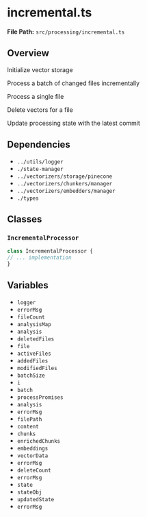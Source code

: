 # incremental.ts

**File Path:** `src/processing/incremental.ts`

## Overview

Initialize vector storage

Process a batch of changed files incrementally

Process a single file

Delete vectors for a file

Update processing state with the latest commit

## Dependencies

- `../utils/logger`
- `./state-manager`
- `../vectorizers/storage/pinecone`
- `../vectorizers/chunkers/manager`
- `../vectorizers/embedders/manager`
- `./types`

## Classes

### `IncrementalProcessor`

```typescript
class IncrementalProcessor {
// ... implementation
}
```

## Variables

- `logger`
- `errorMsg`
- `fileCount`
- `analysisMap`
- `analysis`
- `deletedFiles`
- `file`
- `activeFiles`
- `addedFiles`
- `modifiedFiles`
- `batchSize`
- `i`
- `batch`
- `processPromises`
- `analysis`
- `errorMsg`
- `filePath`
- `content`
- `chunks`
- `enrichedChunks`
- `embeddings`
- `vectorData`
- `errorMsg`
- `deleteCount`
- `errorMsg`
- `state`
- `stateObj`
- `updatedState`
- `errorMsg`


